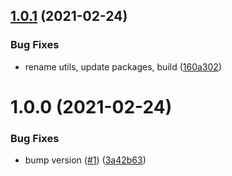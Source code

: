 ## [1.0.1](https://github.com/beecode-rs/msh-node-util/compare/v1.0.0...v1.0.1) (2021-02-24)


### Bug Fixes

* rename utils, update packages, build ([160a302](https://github.com/beecode-rs/msh-node-util/commit/160a302fc1e65c5fbfcbad1d35b6a8f69b1b01ae))

# 1.0.0 (2021-02-24)


### Bug Fixes

* bump version ([#1](https://github.com/beecode-rs/msh-node-util/issues/1)) ([3a42b63](https://github.com/beecode-rs/msh-node-util/commit/3a42b637239ba6c7226de45e010c35a45c2959d3))
